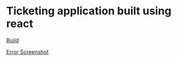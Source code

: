 # Ticketing application built using react

[Build](https://ticket-side-branch-build.netlify.app/)

[Error Screenshot](https://github.com/vishwa742/React-ticketing-app/blob/Stack/error.png)
